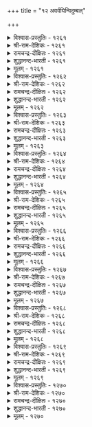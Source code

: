 +++
title = "१२ अवर्वयिन्विदुम्बल्"

+++

<details><summary>विश्वास-प्रस्तुतिः - १२६१</summary>

वाळट्रुप् पुऱ्कॆण्ड्र कण्णुम् अवर्सॆण्ड्र  
नाळॊट्रित् तेय्न्द विरल्।       १२६१
</details>

<details><summary>श्री-राम-देशिकः - १२६१</summary>

प्रियगमपथं प्रेक्ष्य नेत्रे स्यातं च निष्प्रभे ।  
गाताह्नां गणनात् स्त्रीणामङ्गुल्यः क्षीणतां गताः ॥ १२६१॥
</details>

<details><summary>रामचन्द्र-दीक्षितः - १२६१</summary>

1261 vāḷaṟṟup puṟkeṉṟa kaṇṇum avarceṉṟa  
nāḷoṟṟit tēynta viral.

1261\. Counting the days of his separation, my fingers have become wasted and worn out; my eyes have grown dim and faint.  
</details>

<details><summary>शुद्धानन्द-भारती - १२६१</summary>

1\. வாளற்றுப் புற்கென்ற கண்ணும் அவர்சென்ற  
நாளொற்றித் தேய்ந்த விரல்.  
My eyes are dim lustre-bereft  
Worn fingers count days since he left.        1261  
</details>

<details><summary>मूलम् - १२६१</summary>

वाळट्रुप् पुऱ्कॆण्ड्र कण्णुम् अवर्सॆण्ड्र  
नाळॊट्रित् तेय्न्द विरल्।       १२६१
</details>

<details><summary>विश्वास-प्रस्तुतिः - १२६२</summary>

इलङ्गिऴाय् इण्ड्रु मऱप्पिन्ऎन् तोळ्मेल्  
कलङ्गऴियुम् कारिगै नीत्तु।       १२६२
</details>

<details><summary>श्री-राम-देशिकः - १२६२</summary>

त्यक्त्वा गतं प्रियं चाहं विस्मरेय यदि प्रिये ! ।  
स्कन्धाभ्यां हीनशोभाभ्यां स्त्रस्ताः स्युर्वलयास्तदा ॥ १२६२॥
</details>

<details><summary>रामचन्द्र-दीक्षितः - १२६२</summary>

1262 ilaṅkiḻāy iṉṟu maṟappiṉeṉ tōḷmēl  
kalaṅkaḻiyum kārikai nīttu.

1262\. O! bright girl, if I forget my lord today, then my shoulders will become thin and my bangles loose.  
</details>

<details><summary>शुद्धानन्द-भारती - १२६२</summary>

2\. இலங்கிழாய் இன்று மறப்பின்என் தோள்மேல்  
கலங்கழியும் காரிகை நீத்து.  
Beauty pales and my bracelets slide;  
Why not forget him now, bright maid?        1262  
</details>

<details><summary>मूलम् - १२६२</summary>

इलङ्गिऴाय् इण्ड्रु मऱप्पिन्ऎन् तोळ्मेल्  
कलङ्गऴियुम् कारिगै नीत्तु।       १२६२
</details>

<details><summary>विश्वास-प्रस्तुतिः - १२६३</summary>

उरन्नसैइ उळ्ळम् तुणैयागच् चॆण्ड्रार्  
वरल्नसैइ इन्नुम् उळेन्।       १२६३
</details>

<details><summary>श्री-राम-देशिकः - १२६३</summary>

जयैषी धैर्यसाह्येन प्रियो देशान्तरं ययौ ।  
अहमद्यापि जीवामि तदागमनकाङ्क्ष्या ॥ १२६३॥
</details>

<details><summary>रामचन्द्र-दीक्षितः - १२६३</summary>

1263 uraṉnacaii uḷḷam tuṇaiyākac ceṉṟār  
varalnacaii iṉṉum uḷēṉ.

1263\. I continue to live in eager expectation of the return of my lover. He took with him as his friend his own brave heart.  
</details>

<details><summary>शुद्धानन्द-भारती - १२६३</summary>

3\. உரன்நசைஇ உள்ளம் துணையாகச் சென்றார்  
வரல்நசைஇ இன்னும் உளேன்.  
Will as guide he went to win  
Yet I live-to see him again.        1263  
</details>

<details><summary>मूलम् - १२६३</summary>

उरन्नसैइ उळ्ळम् तुणैयागच् चॆण्ड्रार्  
वरल्नसैइ इन्नुम् उळेन्।       १२६३
</details>

<details><summary>विश्वास-प्रस्तुतिः - १२६४</summary>

कूडिय कामम् पिरिन्दार् वरवुळ्ळिक्  
कोडुगॊ टेऱुमॆन् नॆञ्जु।       १२६४
</details>

<details><summary>श्री-राम-देशिकः - १२६४</summary>

''अस्मान् विहाय गतवान् प्रत्येगच्छेत् प्रियोऽद्य सः ।  
इति मत्वा मनो वृक्षशाखामास्थाय पश्यति ॥ १२६४॥
</details>

<details><summary>रामचन्द्र-दीक्षितः - १२६४</summary>

1264 kūṭiya kāmam pirintār varavuḷḷik  
kōṭukoṭu ēṟumeṉ neñcu.

1264\. With the thought of my lover’s return anxious for reunion, my heart goes on climbing higher and higher.  
</details>

<details><summary>शुद्धानन्द-भारती - १२६४</summary>

4\. கூடிய காமம் பிரிந்தார் வரவுள்ளிக்  
கோடுகொ டேறும்என் நெஞ்சு.  
My heart in rapture heaves to see  
His retun with love to embrace me.        1264  
</details>

<details><summary>मूलम् - १२६४</summary>

कूडिय कामम् पिरिन्दार् वरवुळ्ळिक्  
कोडुगॊ टेऱुमॆन् नॆञ्जु।       १२६४
</details>

<details><summary>विश्वास-प्रस्तुतिः - १२६५</summary>

काण्गमन् कॊण्गनैक् कण्णारक् कण्डबिन्  
नीङ्गुम्ऎन् मॆन्दोळ् पसप्पु।       १२६५
</details>

<details><summary>श्री-राम-देशिकः - १२६५</summary>

पश्येयं तु यथेच्छं तं प्रिये प्रत्यागते सति ।  
तदा क्षीणभुजाभ्यां तु वैवर्ण्यमपयास्यति ॥ १२६५॥
</details>

<details><summary>रामचन्द्र-दीक्षितः - १२६५</summary>

1265 kāṇkamaṉ koṇkaṉaik kaṇṇārak kaṇṭapiṉ  
nīṅkumeṉ meṉtōḷ pacappu.

1265\. After feasting my eyes with the sight of my husband, my soft shoulders will lose their pallor.  
</details>

<details><summary>शुद्धानन्द-भारती - १२६५</summary>

5\. காண்கமன் கொண்கனைக் கண்ணாரக் கண்டபின்  
நீங்கும்என் மென்றோள் பசப்பு.  
Let me but gaze and gaze my spouse  
sallow on my soft shoulders flies.        1265  
</details>

<details><summary>मूलम् - १२६५</summary>

काण्गमन् कॊण्गनैक् कण्णारक् कण्डबिन्  
नीङ्गुम्ऎन् मॆन्दोळ् पसप्पु।       १२६५
</details>

<details><summary>विश्वास-प्रस्तुतिः - १२६६</summary>

वरुगमन् कॊण्गन् ऒरुनाळ् परुगुवन्  
पैदल्नोय् ऎल्लाम् कॆड।      १२६६
</details>

<details><summary>श्री-राम-देशिकः - १२६६</summary>

एकदा मां समागच्छेत् मत्प्रियः, तदनन्तरम् ।  
दुःखव्याधिर्यथा नश्येत् पिबेयं तत्प्रभां तथा ॥ १२६६॥
</details>

<details><summary>रामचन्द्र-दीक्षितः - १२६६</summary>

1266 varukamaṉ koṇkaṉ orunāḷ parukuvaṉ  
paitalnōy ellām keṭa.

1266\. Let my husband come here one day. Then my wasting disease will be completely cured.  
</details>

<details><summary>शुद्धानन्द-भारती - १२६६</summary>

6\. வருகமன் கொண்கன் ஒருநாள் பருகுவன்  
பைதல்நோய் எல்லாம் கெட.  
Let my spouse return just a day  
Joy-drink shall drive my pain away.        1266  
</details>

<details><summary>मूलम् - १२६६</summary>

वरुगमन् कॊण्गन् ऒरुनाळ् परुगुवन्  
पैदल्नोय् ऎल्लाम् कॆड।      १२६६
</details>

<details><summary>विश्वास-प्रस्तुतिः - १२६७</summary>

पुलप्पेन्गॊल् पुल्लुवेन् कॊल्लो कलप्पेन्गॊल्  
कण्अन्न केळिर् विरन्।       १२६७
</details>

<details><summary>श्री-राम-देशिकः - १२६७</summary>

नेत्रतुल्यः कामुको मे यद्यागच्छेन्मदन्तिकम् ।  
आलिङ्गनमुत त्यागो सम्भोगो वा तदा भवेत् ॥ १२६७॥
</details>

<details><summary>रामचन्द्र-दीक्षितः - १२६७</summary>

1267 pulappēṉkol pulluvēṉ kollō kalappēṉkol  
kaṇaṉṉa kēḷir variṉ.

1267\. When my husband, dear to me as my eyes, returns, shall I be indifferent or complaining? Shall I not be one with him?  
</details>

<details><summary>शुद्धानन्द-भारती - १२६७</summary>

7\. புலப்பேன்கொல் புல்லுவேன் கொல்லோ கலப்பேன்கொல்  
கண்அன்ன கேளிர் வரின்.  
If my eye-like lord returneth  
Shall I sulk or clasp or do both?        1267  
</details>

<details><summary>मूलम् - १२६७</summary>

पुलप्पेन्गॊल् पुल्लुवेन् कॊल्लो कलप्पेन्गॊल्  
कण्अन्न केळिर् विरन्।       १२६७
</details>

<details><summary>विश्वास-प्रस्तुतिः - १२६८</summary>

विनैगलन्दु वॆण्ड्रीग वेन्दन् मनैगलन्दु  
मालै अयर्गम् विरुन्दु।       १२६८
</details>

<details><summary>श्री-राम-देशिकः - १२६८</summary>

समाप्तसङ्गरो राजा जयतात् शत्रुमण्डलम् ।  
सपत्नीका वयं कुर्मः सायं सन्ध्यामलङ्कृताम् ॥ १२६८॥
</details>

<details><summary>रामचन्द्र-दीक्षितः - १२६८</summary>

1268 viṉaikalantu veṉṟīka vēntaṉ maṉaikalantu  
mālai ayarkam viruntu.

1268\. May my lord be victorious in action and may I also go home to enjoy my evening repast with a guest.  
</details>

<details><summary>शुद्धानन्द-भारती - १२६८</summary>

8\. வினைகலந்து வென்றீக வேந்தன் மனைகலந்து  
மாலை அயர்கம் விருந்து.  
May the king fight and win and give  
And with my wife I will feast this eve!        1268  
</details>

<details><summary>मूलम् - १२६८</summary>

विनैगलन्दु वॆण्ड्रीग वेन्दन् मनैगलन्दु  
मालै अयर्गम् विरुन्दु।       १२६८
</details>

<details><summary>विश्वास-प्रस्तुतिः - १२६९</summary>

ऒरुनाळ् ऎऴुनाळ्बोल् सॆल्लुम्सेण् सॆण्ड्रार्  
वरुनाळ्वैत्तु एङ्गु पवर्क्कु।       १२६९
</details>

<details><summary>श्री-राम-देशिकः - १२६९</summary>

प्रत्यागन्तुं यद्दिनं तु निर्दिशेत् प्रोषितः प्रियः ।  
वियुक्तायास्तदेकं तु दिनं सप्तदिनं भवेत् ॥ १२६९॥
</details>

<details><summary>रामचन्द्र-दीक्षितः - १२६९</summary>

1269 orunāḷ eḻunāḷpōl cellumcēṇ ceṉṟār  
varunāḷvaittu ēṅku pavarkku.

1269\. To one who awaits the day of arrival of her husband, one day appears as long as seven.  
</details>

<details><summary>शुद्धानन्द-भारती - १२६९</summary>

9\. ஒருநாள் எழுநாள்போல் செல்லும்சேட் சென்றார்  
வருநாள்வைத்து ஏங்கு பவர்க்கு.  
One day seems as seven to those  
Who yearn return of distant spouse.        1269  
</details>

<details><summary>मूलम् - १२६९</summary>

ऒरुनाळ् ऎऴुनाळ्बोल् सॆल्लुम्सेण् सॆण्ड्रार्  
वरुनाळ्वैत्तु एङ्गु पवर्क्कु।       १२६९
</details>

<details><summary>विश्वास-प्रस्तुतिः - १२७०</summary>

पॆऱिन्ऎन्नाम् पॆट्रक्काल् ऎन्नाम् उऱिनॆन्नाम्  
उळ्ळम् उडैन्दुक्कक् काल्।       १२७०
</details>

<details><summary>श्री-राम-देशिकः - १२७०</summary>

भग्रचित्ता कामुकी सा जीवितान्तं व्रजेद्यदि ।  
प्रियागमेन नो लाभः संश्लेषो वा भवेत् कथम्? ॥ १२७०॥
</details>

<details><summary>रामचन्द्र-दीक्षितः - १२७०</summary>

1270 peṟiṉeṉṉām peṟṟakkāl eṉṉām uṉeṉṉām  
uḷḷam uṭaintuukkak kāl.

1270\. If her heart has been broken, of what avail is it if I become available to her, reach her or even join her?  
</details>

<details><summary>शुद्धानन्द-भारती - १२७०</summary>

10\. பெறின்என்னாம் பெற்றக்கால் என்னாம் உறின்என்னாம்  
உள்ளம் உடைந்துக்கக் கால்.  
When her heart is broken, what is  
The good of meeting and love-embrace?        1270  
</details>

<details><summary>मूलम् - १२७०</summary>

पॆऱिन्ऎन्नाम् पॆट्रक्काल् ऎन्नाम् उऱिनॆन्नाम्  
उळ्ळम् उडैन्दुक्कक् काल्।       १२७०
</details>
